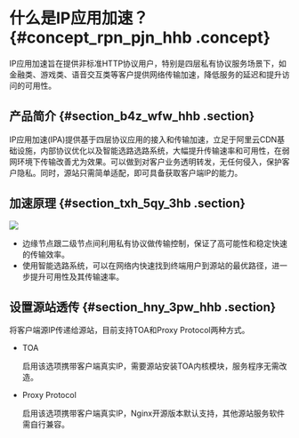 # 什么是IP应用加速？ {#concept_rpn_pjn_hhb .concept}

IP应用加速旨在提供非标准HTTP协议用户，特别是四层私有协议服务场景下，如金融类、游戏类、语音交互类等客户提供网络传输加速，降低服务的延迟和提升访问的可用性。

## 产品简介 {#section_b4z_wfw_hhb .section}

IP应用加速\(IPA\)提供基于四层协议应用的接入和传输加速，立足于阿里云CDN基础设施，内部协议优化以及智能选路选路系统，大幅提升传输速率和可用性，在弱网环境下传输改善尤为效果。可以做到对客户业务透明转发，无任何侵入，保护客户隐私。同时，源站只需简单适配，即可具备获取客户端IP的能力。

## 加速原理 {#section_txh_5qy_3hb .section}

![](http://static-aliyun-doc.oss-cn-hangzhou.aliyuncs.com/assets/img/154149/155477974943457_zh-CN.png)

-   边缘节点跟二级节点间利用私有协议做传输控制，保证了高可能性和稳定快速的传输效率。
-   使用智能选路系统，可以在网络内快速找到终端用户到源站的最优路径，进一步提升可用性及其传输速率。

## 设置源站透传 {#section_hny_3pw_hhb .section}

将客户端源IP传递给源站，目前支持TOA和Proxy Protocol两种方式。

-   TOA

    启用该选项携带客户端真实IP，需要源站安装TOA内核模块，服务程序无需改造。

-   Proxy Protocol

    启用该选项携带客户端真实IP，Nginx开源版本默认支持，其他源站服务软件需自行兼容。


